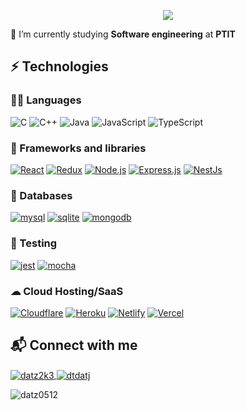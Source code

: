 <p align="center">
  <img src="https://readme-typing-svg.herokuapp.com?size=30&duration=3500&color=F71A00&background=FFFFFF00&lines=Hi+I'm+Do+Tien+Dat">
</p>

🔭 I’m currently studying **Software engineering** at **PTIT**

## ⚡ Technologies

### 👨‍💻 Languages

<p>
    <a><img alt="C" src="https://img.shields.io/badge/C-00599C?style=for-the-badge&logo=c&logoColor=white"></a>
    <a><img alt="C++" src="https://img.shields.io/badge/C%2B%2B-00599C?style=for-the-badge&logo=c%2B%2B&logoColor=white"></a>
    <a><img alt="Java" src="https://img.shields.io/badge/Java-ED8B00?style=for-the-badge&logo=openjdk&logoColor=white"></a>
    <a><img alt="JavaScript" src="https://img.shields.io/badge/JavaScript-F7DF1E?style=for-the-badge&logo=javascript&logoColor=black"></a>
    <a><img alt="TypeScript" src="https://img.shields.io/badge/TypeScript-007ACC?style=for-the-badge&logo=typescript&logoColor=white"></a>
</p>

### 🧰 Frameworks and libraries

<p>
    <a href="#"><img alt="React" src="https://img.shields.io/badge/React-20232A?style=for-the-badge&logo=react&logoColor=61DAFB"></a>
    <a href="#"><img alt="Redux" src="https://img.shields.io/badge/Redux-593D88?style=for-the-badge&logo=redux&logoColor=white"></a>
    <a href="#"><img alt="Node.js" src="https://img.shields.io/badge/Node.js-43853D?style=for-the-badge&logo=node.js&logoColor=white"></a>
    <a href="#"><img alt="Express.js" src="https://img.shields.io/badge/express.js-%23404d59.svg?style=for-the-badge&logo=express&logoColor=%2361DAFB"></a>
    <a href="#"><img alt="NestJs" src="https://img.shields.io/badge/nestjs-%23E0234E.svg?style=for-the-badge&logo=nestjs&logoColor=white"></a>
</p>

### 💾 Databases
  <a href="#"><img alt="mysql" src="https://img.shields.io/badge/MySQL-005C84?style=for-the-badge&logo=mysql&logoColor=white"></a>
  <a href="#"><img alt="sqlite" src="https://img.shields.io/badge/SQLite-07405E?style=for-the-badge&logo=sqlite&logoColor=white"></a>
  <a href="#"><img alt="mongodb" src="https://img.shields.io/badge/MongoDB-4EA94B?style=for-the-badge&logo=mongodb&logoColor=white"></a>

### 🧪 Testing
  <a href="#"><img alt="jest" src="https://img.shields.io/badge/-jest-%23C21325?style=for-the-badge&logo=jest&logoColor=white"></a>
  <a href="#"><img alt="mocha" src="https://img.shields.io/badge/-mocha-%238D6748?style=for-the-badge&logo=mocha&logoColor=white"></a>
  


### ☁ Cloud Hosting/SaaS
  <a href="#"><img alt="Cloudflare" src="https://img.shields.io/badge/Cloudflare-F38020?style=for-the-badge&logo=Cloudflare&logoColor=white"></a>
  <a href="#"><img alt="Heroku" src="https://img.shields.io/badge/Heroku-430098?style=for-the-badge&logo=heroku&logoColor=white"></a>
  <a href="#"><img alt="Netlify" src="https://img.shields.io/badge/Netlify-00C7B7?style=for-the-badge&logo=netlify&logoColor=white"></a>
  <a href="#"><img alt="Vercel" src="https://img.shields.io/badge/Vercel-000000?style=for-the-badge&logo=vercel&logoColor=white"></a>
  

## 📬 Connect with me
<p align="left">
  <a target="blank" href="https://www.facebook.com/dtdatjj/" target="blank"><img align="center" src="https://img.shields.io/badge/Facebook-1877F2?style=for-the-badge&logo=facebook&logoColor=white" alt="datz2k3"/> </a>
  <a target="blank" href="mailto:datz0512@gmail.com" target="blank"><img align="center" src="https://img.shields.io/badge/Gmail-D14836?style=for-the-badge&logo=gmail&logoColor=white" alt="dtdatj"/> </a>
</p>

<p><img target="_blank" src="https://github-readme-stats.vercel.app/api/top-langs/?username=datz0512&layout=compact&theme=radical" alt="datz0512"/></p>
